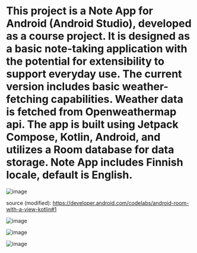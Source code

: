 # This project is a Note App for Android (Android Studio), developed as a course project. It is designed as a basic note-taking application with the potential for extensibility to support everyday use. The current version includes basic weather-fetching capabilities. Weather data is fetched from Openweathermap api. The app is built using Jetpack Compose, Kotlin, Android, and utilizes a Room database for data storage. Note App includes Finnish locale, default is English.
![image](https://github.com/user-attachments/assets/2f30264a-23f5-4a85-9581-420a885eb58a)

source (modified): https://developer.android.com/codelabs/android-room-with-a-view-kotlin#1

![image](https://github.com/user-attachments/assets/4164e087-21e2-43c8-9f43-8154ee8f478c)

![image](https://github.com/user-attachments/assets/10576cc4-a138-493c-b2b9-3210c6ad628f)

![image](https://github.com/user-attachments/assets/a2b61f1c-4f42-425b-8070-dfb2d31b03f7)
